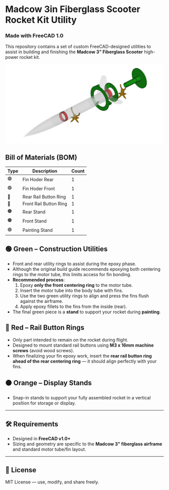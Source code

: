 # Madcow 3in Fiberglass Scooter Rocket Kit Utility
### Made with FreeCAD 1.0

This repository contains a set of custom FreeCAD-designed utilities to assist in building and finishing the **Madcow 3" Fiberglass Scooter** high-power rocket kit.

![Madcow 3in Fiberglass Scooter Utility Set](Madcow%203in%20Fiberglass%20Scooter%20Utility%20Set.png)

## Bill of Materials (BOM)
| Type | Description | Count |
| -------- | ------- | ------- |
| 🟢 | Fin Hoder Rear | 1 |
| 🟢 | Fin Hoder Front | 1 |
| 🔴 | Rear Rail Button Ring | 1 |
| 🔴 | Front Rail Button Ring | 1 |
| 🟠 | Rear Stand | 1 |
| 🟠 | Front Stand | 1 |
| 🟢 | Painting Stand | 1 |

## 🟢 Green – Construction Utilities
- Front and rear utility rings to assist during the epoxy phase.
- Although the original build guide recommends epoxying both centering rings to the motor tube, this limits access for fin bonding.
- **Recommended process**:
  1. Epoxy **only the front centering ring** to the motor tube.
  2. Insert the motor tube into the body tube with fins.
  3. Use the two green utility rings to align and press the fins flush against the airframe.
  4. Apply epoxy fillets to the fins from the inside (rear).
- The final green piece is a **stand** to support your rocket during **painting**.

## 🔴 Red – Rail Button Rings
- Only part intended to remain on the rocket during flight.
- Designed to mount standard rail buttons using **M3 x 16mm machine screws** (avoid wood screws).
- When finalizing your fin epoxy work, insert the **rear rail button ring ahead of the rear centering ring** — it should align perfectly with your fins.

## 🟠 Orange – Display Stands
- Snap-in stands to support your fully assembled rocket in a vertical position for storage or display.

---

## 🛠 Requirements
- Designed in **FreeCAD v1.0+**
- Sizing and geometry are specific to the **Madcow 3" fiberglass airframe** and standard motor tube/fin layout.

---

## 📜 License
MIT License — use, modify, and share freely.

